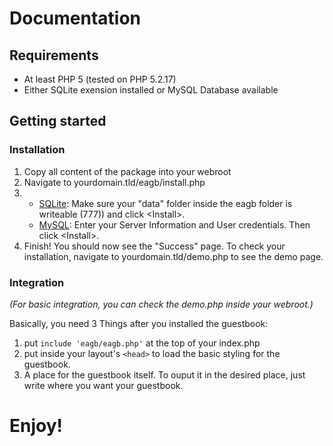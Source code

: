 # Documentation

## Requirements

- At least PHP 5 (tested on PHP 5.2.17)
- Either SQLite exension installed or MySQL Database available

## Getting started

### Installation

1. Copy all content of the package into your webroot
2. Navigate to yourdomain.tld/eagb/install.php
3.
    - [SQLite](http://sqlite.org/): Make sure your "data" folder inside the eagb folder is writeable (777)) and click &lt;Install&gt;.
    - [MySQL](http://mysql.com/): Enter your Server Information and User credentials. Then click &lt;Install&gt;.
4. Finish! You should now see the "Success" page. To check your installation, navigate to yourdomain.tld/demo.php to see the demo page.

### Integration
_(For basic integration, you can check the demo.php inside your webroot.)_

Basically, you need 3 Things after you installed the guestbook:

1. put <code>include 'eagb/eagb.php'</code> at the top of your index.php
2. put <code><?php echo eaLoadTheme('standard'); ?></code> inside your layout's <code>&lt;head&gt;</code> to load the basic styling for the guestbook.
3. A place for the guestbook itself. To ouput it in the desired place, just write <code><?php echo $eaGB; ?></code> where you want your guestbook.

# Enjoy!